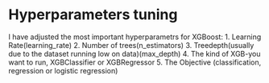 <h1> Hyperparameters tuning</h1>
I have adjusted the most important hyperparametrs for XGBoost:
1. Learning Rate(learning_rate)
2. Number of trees(n_estimators)
3. Treedepth(usually due to the dataset running low on data)(max_depth) 
4. The kind of XGB-you want to run, XGBClassifier or XGBRegressor
5. The Objective (classification, regression or logistic regression)
